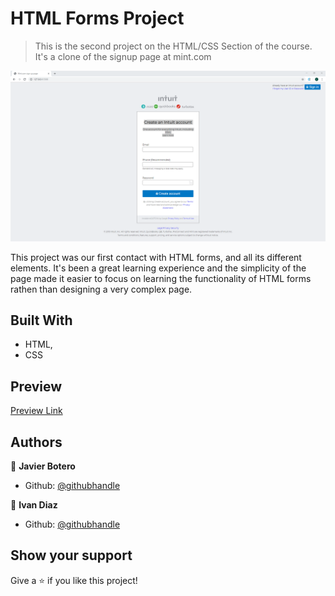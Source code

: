 # HTML Forms Project

> This is the second project on the HTML/CSS Section of the course. It's a clone of the signup page at mint.com

![screenshot](https://github.com/ivanid22/microverse-html-forms-project/blob/feature-branch/images/screenshot.PNG)

This project was our first contact with HTML forms, and all its different elements. It's been a great learning experience and the simplicity of the page made it easier to focus on learning the functionality of HTML forms rathen than designing a very complex page.

## Built With

- HTML,
- CSS

## Preview

[Preview Link](https://codepen.io/ivanid22/pen/NWPPrVG)


## Authors

👤 **Javier Botero**

- Github: [@githubhandle](https://github.com/javierbotero)

👤 **Ivan Diaz**

- Github: [@githubhandle](https://github.com/ivanid22)

## Show your support

Give a ⭐️ if you like this project!
